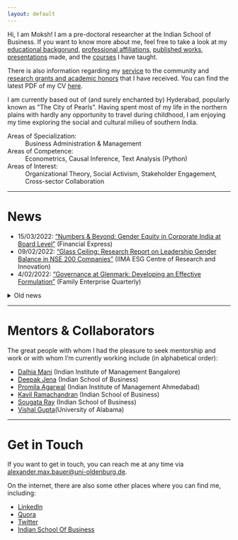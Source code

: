 ```yaml
---
layout: default
---
```


Hi, I am Moksh! I am a pre-doctoral researcher at the Indian School of Business. If you want to know more about me, feel free to take a look at my [educational backgorund](./education.md), [professional affiliations](./employment.md), [published works](./publications.md), [presentations](./presentations.md) made, and the [courses](./teaching.md) I have taught. 

There is also information regarding my [service](./services.md) to the community and [research grants and academic honors](./financials.md) that I have received. You can find the latest PDF of my CV [here](https://github.com/alephmembeth/curriculum-vitae/blob/main/english/cv_english.pdf).

I am currently based out of (and surely enchanted by) Hyderabad, popularly known as "The City of Pearls". Having spent most of my life in the northern plains with hardly any opportunity to travel during childhood, I am enjoying my time exploring the social and cultural milieu of southern India. 

<dl>
   <dt>Areas of Specialization:</dt>
      <dd> Business Administration & Management </dd>
   <dt>Areas of Competence:</dt>
      <dd> Econometrics, Causal Inference, Text Analysis (Python) </dd>
   <dt>Areas of Interest:</dt>
      <dd> Organizational Theory, Social Activism, Stakeholder Engagement, Cross-sector Collaboration </dd>
</dl>

* * *

# News

+ 15/03/2022: [“Numbers & Beyond: Gender Equity in Corporate India at Board Level”](https://www.financialexpress.com/education-2/numbers-and-beyond-gender-equity-in-corporate-india-at-board-level/2458723/) (Financial Express)
+ 09/02/2022: [“Glass Ceiling: Research Report on Leadership Gender Balance in NSE 200 Companies”](http://vslir.iima.ac.in:8080/jspui/handle/11718/24912) (IIMA ESG Centre of Research and Innovation)
+ 4/02/2022: [“Governance at Glenmark: Developing an Effective Formulation”](https://www.isb.edu/en/research-thought-leadership/research-centres-institutes/thomas-schmidheiny-centre-for-family-enterprise/practice-outreach/family-enterprise-quarterly--issue-1.html) (Family Enterprise Quarterly)

<details>
<summary>Old news</summary>
<br>
<ul>
   <li>17/12/2021: <a href="https://forms.iimk.ac.in/research/wmc2021/docs/wmc21_conference_proceedings.pdf">“The Interplay between Corporate Sustainability and Organizational Willingness and Ability: Evidence from India”</a> (IIM World Management Conference 2022)</li>
</ul>
</details>

* * *

# Mentors & Collaborators

The great people with whom I had the pleasure to seek mentorship and work or with whom I’m currently working include (in alphabetical order):
+ [Dalhia Mani](https://www.iimb.ac.in/user/95/dalhia-mani) (Indian Institute of Management Bangalore)
+ [Deepak Jena](https://www.isb.edu/en/research-thought-leadership/faculty/faculty-directory/deepak-jena.html) (Indian School of Business)
+ [Promila Agarwal](https://www.iima.ac.in/web/faculty/faculty-profiles/promila-agarwal) (Indian Institute of Management Ahmedabad)
+ [Kavil Ramachandran](https://www.isb.edu/en/research-thought-leadership/faculty/faculty-directory/kavil-ramachandran.html) (Indian School of Business)
+ [Sougata Ray](https://www.isb.edu/en/research-thought-leadership/faculty/faculty-directory/sougata-ray.html) (Indian School of Business)
+ [Vishal Gupta]()(University of Alabama)

* * *

# Get in Touch

If you want to get in touch, you can reach me at any time via <alexander.max.bauer@uni-oldenburg.de>.

On the internet, there are also some other places where you can find me, including:
+ [LinkedIn](https://www.linkedin.com/in/mokshgarg/)
+ [Quora](https://www.quora.com/profile/Moksh-Garg-3)
+ [Twitter](https://twitter.com/moksh_grg)
+ [Indian School Of Business](https://www.isb.edu/en/research-thought-leadership/research-centres-institutes/thomas-schmidheiny-centre-for-family-enterprise/people/team/moksh-garg.html)

